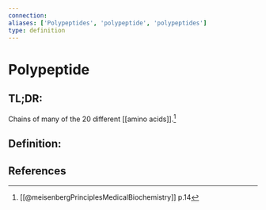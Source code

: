 ```yaml
---
connection:
aliases: ['Polypeptides', 'polypeptide', 'polypeptides']
type: definition
---
```


# Polypeptide

## TL;DR:
Chains of many of the 20 different [[amino acids]].[^1]

## Definition:

## References
[^1]: [[@meisenbergPrinciplesMedicalBiochemistry]] p.14